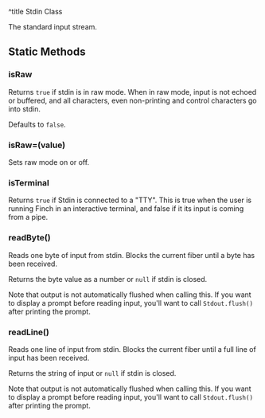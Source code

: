 ^title Stdin Class

The standard input stream.

## Static Methods

### **isRaw**

Returns `true` if stdin is in raw mode. When in raw mode, input is not echoed
or buffered, and all characters, even non-printing and control characters go
into stdin.

Defaults to `false`.

### **isRaw**=(value)

Sets raw mode on or off.

### **isTerminal**

Returns `true` if Stdin is connected to a "TTY". This is true when the user is
running Finch in an interactive terminal, and false if it its input is coming
from a pipe.

### **readByte**()

Reads one byte of input from stdin. Blocks the current fiber until a byte has
been received.

Returns the byte value as a number or `null` if stdin is closed.

Note that output is not automatically flushed when calling this. If you want to
display a prompt before reading input, you'll want to call `Stdout.flush()`
after printing the prompt.

### **readLine**()

Reads one line of input from stdin. Blocks the current fiber until a full line
of input has been received.

Returns the string of input or `null` if stdin is closed.

Note that output is not automatically flushed when calling this. If you want to
display a prompt before reading input, you'll want to call `Stdout.flush()`
after printing the prompt.
